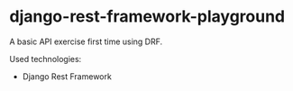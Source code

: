 # django-rest-framework-playground

A basic API exercise first time using DRF.

Used technologies:
  - Django Rest Framework

